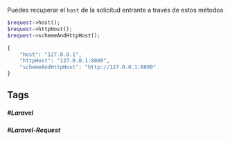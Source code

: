 Puedes recuperar el `host` de la solicitud entrante a través de estos métodos

```php
$request->host();
$request->httpHost();
$request->schemeAndHttpHost();

{
    "host": "127.0.0.1",
    "httpHost": "127.0.0.1:8000",
    "schemeAndHttpHost": "http://127.0.0.1:8000"
}
```
## Tags

##### #Laravel
##### #Laravel-Request